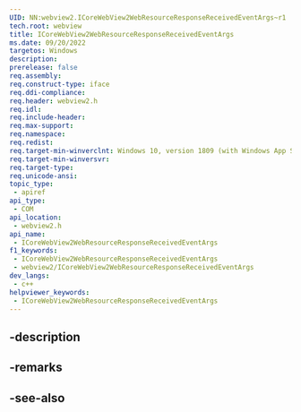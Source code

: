 ```yaml
---
UID: NN:webview2.ICoreWebView2WebResourceResponseReceivedEventArgs~r1
tech.root: webview
title: ICoreWebView2WebResourceResponseReceivedEventArgs
ms.date: 09/20/2022
targetos: Windows
description: 
prerelease: false
req.assembly: 
req.construct-type: iface
req.ddi-compliance: 
req.header: webview2.h
req.idl: 
req.include-header: 
req.max-support: 
req.namespace: 
req.redist: 
req.target-min-winverclnt: Windows 10, version 1809 (with Windows App SDK 1.1 or later)
req.target-min-winversvr: 
req.target-type: 
req.unicode-ansi: 
topic_type:
 - apiref
api_type:
 - COM
api_location:
 - webview2.h
api_name:
 - ICoreWebView2WebResourceResponseReceivedEventArgs
f1_keywords:
 - ICoreWebView2WebResourceResponseReceivedEventArgs
 - webview2/ICoreWebView2WebResourceResponseReceivedEventArgs
dev_langs:
 - c++
helpviewer_keywords:
 - ICoreWebView2WebResourceResponseReceivedEventArgs
---
```


## -description

## -remarks

## -see-also

